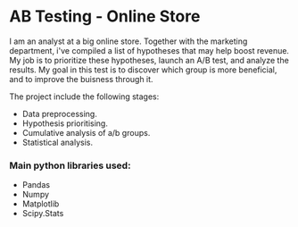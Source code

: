 # AB Testing - Online Store

I am an analyst at a big online store. Together with the marketing department, i've compiled a list of hypotheses that may help boost revenue. My job is to prioritize these hypotheses, launch an A/B test, and analyze the results. My goal in this test is to discover which group is more beneficial, and to improve the buisness through it.

The project include the following stages:

- Data preprocessing.
- Hypothesis prioritising.
- Cumulative analysis of a/b groups.
- Statistical analysis.

### Main python libraries used:
- Pandas
- Numpy
- Matplotlib
- Scipy.Stats
